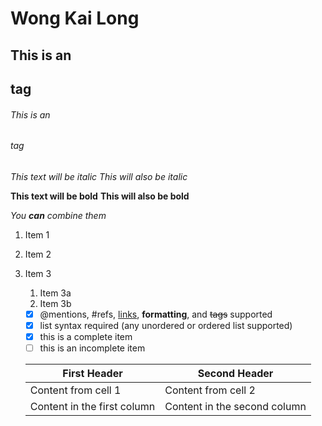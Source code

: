 # Wong Kai Long
## This is an <h2> tag
###### This is an <h6> tag


*This text will be italic*
_This will also be italic_

**This text will be bold**
__This will also be bold__

_You **can** combine them_


1. Item 1
1. Item 2
1. Item 3
   1. Item 3a
   1. Item 3b


   - [x] @mentions, #refs, [links](), **formatting**, and <del>tags</del> supported
   - [x] list syntax required (any unordered or ordered list supported)
   - [x] this is a complete item
   - [ ] this is an incomplete item

   First Header | Second Header
   ------------ | -------------
   Content from cell 1 | Content from cell 2
   Content in the first column | Content in the second column
